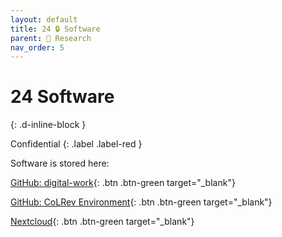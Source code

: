 ```yaml
---
layout: default
title: 24 🔒 Software
parent: 🔎 Research
nav_order: 5
---
```


# 24 Software
{: .d-inline-block }

Confidential
{: .label .label-red }

Software is stored here:

[GitHub: digital-work](https://github.com/orgs/digital-work-lab/repositories){: .btn .btn-green target="_blank"}

[GitHub: CoLRev Environment](https://github.com/CoLRev-Environment){: .btn .btn-green target="_blank"}

[Nextcloud](https://nc-2272638881871040784.nextcloud-ionos.com/index.php/apps/files/?dir=/20-research/24_software&fileid=88094){: .btn .btn-green target="_blank"}



